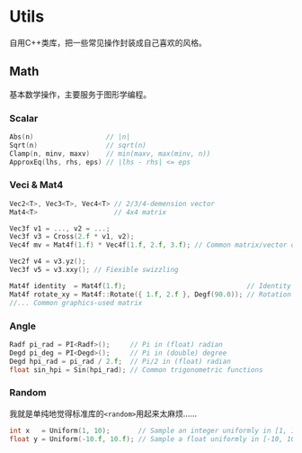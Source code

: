 # Utils

自用C++类库，把一些常见操作封装成自己喜欢的风格。

## Math

基本数学操作，主要服务于图形学编程。

### Scalar

```c++
Abs(n)                  // |n|
Sqrt(n)                 // sqrt(n)
Clamp(n, minv, maxv)    // min(maxv, max(minv, n))
ApproxEq(lhs, rhs, eps) // |lhs - rhs| <= eps
```

### Veci & Mat4

```c++
Vec2<T>, Vec3<T>, Vec4<T> // 2/3/4-demension vector
Mat4<T>                   // 4x4 matrix

Vec3f v1 = ..., v2 = ...;
Vec3f v3 = Cross(2.f * v1, v2);
Vec4f mv = Mat4f(1.f) * Vec4f(1.f, 2.f, 3.f); // Common matrix/vector operations

Vec2f v4 = v3.yz();
Vec3f v5 = v3.xxy(); // Fiexible swizzling

Mat4f identity  = Mat4f(1.f);                              // Identity
Mat4f rotate_xy = Mat4f::Rotate({ 1.f, 2.f }, Degf(90.0)); // Rotation
//... Common graphics-used matrix
```

### Angle

```c++
Radf pi_rad = PI<Radf>();     // Pi in (float) radian
Degd pi_deg = PI<Degd>();     // Pi in (double) degree
Degd hpi_rad = pi_rad / 2.f;  // Pi/2 in (float) radian
float sin_hpi = Sin(hpi_rad); // Common trigonometric functions
```

### Random

我就是单纯地觉得标准库的`<random>`用起来太麻烦……

```c++
int x   = Uniform(1, 10);       // Sample an integer uniformly in [1, 10]
float y = Uniform(-10.f, 10.f); // Sample a float uniformly in [-10, 10]
```

